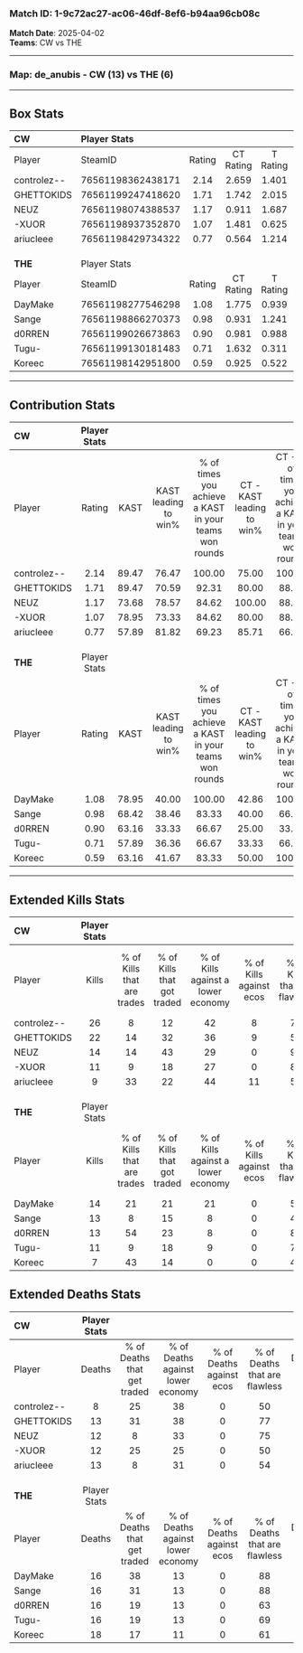 ### Match ID: 1-9c72ac27-ac06-46df-8ef6-b94aa96cb08c  
**Match Date**: 2025-04-02  
**Teams**: CW vs THE  

---  

### **Map**: de_anubis - CW (13) vs THE (6)  
---  

## Box Stats  

| **CW**      | Player Stats      |        |           |          |       |       |       |         |        |      |     |
| :- | :- | :-: | :-: | :-: | :-: | :-: | :-: | :-: | :-: | :-: | :-: |
| Player      | SteamID           | Rating | CT Rating | T Rating | KAST  |  ADR  | Kills | Assists | Deaths | K/D  | HS% |
| controlez-- | 76561198362438171 |  2.14  |   2.659   |  1.401   | 89.47 | 133.6 |  26   |    7    |   8    | 3.25 | 42  |
| GHETTOKIDS  | 76561199247418620 |  1.71  |   1.742   |  2.015   | 89.47 | 109.6 |  22   |    2    |   13   | 1.69 | 54  |
| NEUZ        | 76561198074388537 |  1.17  |   0.911   |  1.687   | 73.68 | 71.0  |  14   |    8    |   12   | 1.17 | 35  |
| -XUOR       | 76561198937352870 |  1.07  |   1.481   |  0.625   | 78.95 | 73.8  |  11   |    7    |   12   | 0.92 | 72  |
| ariucleee   | 76561198429734322 |  0.77  |   0.564   |  1.214   | 57.89 | 70.2  |   9   |    3    |   13   | 0.69 | 66  |
|             |                   |        |           |          |       |       |       |         |        |      |     |
|             |                   |        |           |          |       |       |       |         |        |      |     |
|             |                   |        |           |          |       |       |       |         |        |      |     |
| **THE**     | Player Stats      |        |           |          |       |       |       |         |        |      |     |
| Player      | SteamID           | Rating | CT Rating | T Rating | KAST  |  ADR  | Kills | Assists | Deaths | K/D  | HS% |
| DayMake     | 76561198277546298 |  1.08  |   1.775   |  0.939   | 78.95 | 76.9  |  14   |    1    |   16   | 0.88 | 28  |
| Sange       | 76561198866270373 |  0.98  |   0.931   |  1.241   | 68.42 | 79.7  |  13   |    5    |   16   | 0.81 | 84  |
| d0RREN      | 76561199026673863 |  0.90  |   0.981   |  0.988   | 63.16 | 73.6  |  13   |    0    |   16   | 0.81 | 69  |
| Tugu-       | 76561199130181483 |  0.71  |   1.632   |  0.311   | 57.89 | 50.6  |  11   |    3    |   16   | 0.69 | 54  |
| Koreec      | 76561198142951800 |  0.59  |   0.925   |  0.522   | 63.16 | 68.4  |   7   |    6    |   18   | 0.39 | 71  |
---  

## Contribution Stats  

| **CW**      | Player Stats |       |                      |                                                        |                           |                                                             |                          |                                                            |
| :- | :-: | :-: | :-: | :-: | :-: | :-: | :-: | :-: |
| Player      |    Rating    | KAST  | KAST leading to win% | % of times you achieve a KAST in your teams won rounds | CT - KAST leading to win% | CT - % of times you achieve a KAST in your teams won rounds | T - KAST leading to win% | T - % of times you achieve a KAST in your teams won rounds |
| controlez-- |     2.14     | 89.47 |        76.47         |                         100.00                         |           75.00           |                           100.00                            |          80.00           |                           100.00                           |
| GHETTOKIDS  |     1.71     | 89.47 |        70.59         |                         92.31                          |           80.00           |                            88.89                            |          57.14           |                           100.00                           |
| NEUZ        |     1.17     | 73.68 |        78.57         |                         84.62                          |          100.00           |                            88.89                            |          50.00           |                           75.00                            |
| -XUOR       |     1.07     | 78.95 |        73.33         |                         84.62                          |           80.00           |                            88.89                            |          60.00           |                           75.00                            |
| ariucleee   |     0.77     | 57.89 |        81.82         |                         69.23                          |           85.71           |                            66.67                            |          75.00           |                           75.00                            |
|             |              |       |                      |                                                        |                           |                                                             |                          |                                                            |
|             |              |       |                      |                                                        |                           |                                                             |                          |                                                            |
|             |              |       |                      |                                                        |                           |                                                             |                          |                                                            |
| **THE**     | Player Stats |       |                      |                                                        |                           |                                                             |                          |                                                            |
| Player      |    Rating    | KAST  | KAST leading to win% | % of times you achieve a KAST in your teams won rounds | CT - KAST leading to win% | CT - % of times you achieve a KAST in your teams won rounds | T - KAST leading to win% | T - % of times you achieve a KAST in your teams won rounds |
| DayMake     |     1.08     | 78.95 |        40.00         |                         100.00                         |           42.86           |                           100.00                            |          37.50           |                           100.00                           |
| Sange       |     0.98     | 68.42 |        38.46         |                         83.33                          |           40.00           |                            66.67                            |          37.50           |                           100.00                           |
| d0RREN      |     0.90     | 63.16 |        33.33         |                         66.67                          |           25.00           |                            33.33                            |          37.50           |                           100.00                           |
| Tugu-       |     0.71     | 57.89 |        36.36         |                         66.67                          |           33.33           |                            66.67                            |          40.00           |                           66.67                            |
| Koreec      |     0.59     | 63.16 |        41.67         |                         83.33                          |           50.00           |                           100.00                            |          33.33           |                           66.67                            |
---  

## Extended Kills Stats  

| **CW**      | Player Stats |                            |                            |                                    |                         |                              |                                 |                                       |                    |           |
| :- | :-: | :-: | :-: | :-: | :-: | :-: | :-: | :-: | :-: | :-: |
| Player      |    Kills     | % of Kills that are trades | % of Kills that got traded | % of Kills against a lower economy | % of Kills against ecos | % of Kills that are flawless | % of Kills that are close duels | % of Kills that are assisted by flash | Pistol Round Kills | AWP Kills |
| controlez-- |      26      |             8              |             12             |                 42                 |            8            |              77              |                4                |                   0                   |         1          |     8     |
| GHETTOKIDS  |      22      |             14             |             32             |                 36                 |            9            |              59              |               14                |                  14                   |         0          |     0     |
| NEUZ        |      14      |             14             |             43             |                 29                 |            0            |              93              |                0                |                   7                   |         3          |     5     |
| -XUOR       |      11      |             9              |             18             |                 27                 |            0            |              82              |                0                |                  18                   |         3          |     0     |
| ariucleee   |      9       |             33             |             22             |                 44                 |           11            |              56              |               11                |                  22                   |         2          |     0     |
|             |              |                            |                            |                                    |                         |                              |                                 |                                       |                    |           |
|             |              |                            |                            |                                    |                         |                              |                                 |                                       |                    |           |
|             |              |                            |                            |                                    |                         |                              |                                 |                                       |                    |           |
| **THE**     | Player Stats |                            |                            |                                    |                         |                              |                                 |                                       |                    |           |
| Player      |    Kills     | % of Kills that are trades | % of Kills that got traded | % of Kills against a lower economy | % of Kills against ecos | % of Kills that are flawless | % of Kills that are close duels | % of Kills that are assisted by flash | Pistol Round Kills | AWP Kills |
| DayMake     |      14      |             21             |             21             |                 21                 |            0            |              57              |                0                |                   0                   |         1          |     3     |
| Sange       |      13      |             8              |             15             |                 8                  |            0            |              46              |                0                |                   0                   |         2          |     0     |
| d0RREN      |      13      |             54             |             23             |                 8                  |            0            |              85              |                0                |                   0                   |         3          |     0     |
| Tugu-       |      11      |             9              |             18             |                 9                  |            0            |              73              |                9                |                  18                   |         1          |     0     |
| Koreec      |      7       |             43             |             14             |                 0                  |            0            |              43              |               14                |                   0                   |         2          |     0     |
## Extended Deaths Stats  

| **CW**      | Player Stats |                             |                                   |                          |                               |                            |                           |               |
| :- | :-: | :-: | :-: | :-: | :-: | :-: | :-: | :-: |
| Player      |    Deaths    | % of Deaths that get traded | % of Deaths against lower economy | % of Deaths against ecos | % of Deaths that are flawless | % of Deaths that are close | % of Deaths while blinded | Deaths to AWP |
| controlez-- |      8       |             25              |                38                 |            0             |              50               |             0              |             0             |       0       |
| GHETTOKIDS  |      13      |             31              |                38                 |            0             |              77               |             0              |             8             |       0       |
| NEUZ        |      12      |              8              |                33                 |            0             |              75               |             0              |             0             |       1       |
| -XUOR       |      12      |             25              |                25                 |            0             |              50               |             0              |             8             |       2       |
| ariucleee   |      13      |              8              |                31                 |            0             |              54               |             15             |             0             |       0       |
|             |              |                             |                                   |                          |                               |                            |                           |               |
|             |              |                             |                                   |                          |                               |                            |                           |               |
|             |              |                             |                                   |                          |                               |                            |                           |               |
| **THE**     | Player Stats |                             |                                   |                          |                               |                            |                           |               |
| Player      |    Deaths    | % of Deaths that get traded | % of Deaths against lower economy | % of Deaths against ecos | % of Deaths that are flawless | % of Deaths that are close | % of Deaths while blinded | Deaths to AWP |
| DayMake     |      16      |             38              |                13                 |            0             |              88               |             0              |             6             |       2       |
| Sange       |      16      |             31              |                13                 |            0             |              88               |             6              |             6             |       5       |
| d0RREN      |      16      |             19              |                13                 |            0             |              63               |             13             |             0             |       2       |
| Tugu-       |      16      |             19              |                13                 |            0             |              69               |             0              |            25             |       2       |
| Koreec      |      18      |             17              |                11                 |            0             |              61               |             11             |            11             |       2       |
